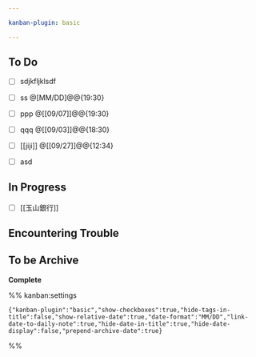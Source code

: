 ```yaml
---

kanban-plugin: basic

---
```


## To Do

- [ ] sdjkfljklsdf
- [ ] ss @[MM/DD]@@{19:30}
- [ ] ppp @[[09/07]]@@{19:30}
- [ ] qqq @[[09/03]]@@{18:30}
- [ ] [[jiji]] @[[09/27]]@@{12:34}
- [ ] asd


## In Progress

- [ ] [[玉山銀行]]


## Encountering Trouble



## To be Archive

**Complete**




%% kanban:settings
```
{"kanban-plugin":"basic","show-checkboxes":true,"hide-tags-in-title":false,"show-relative-date":true,"date-format":"MM/DD","link-date-to-daily-note":true,"hide-date-in-title":true,"hide-date-display":false,"prepend-archive-date":true}
```
%%